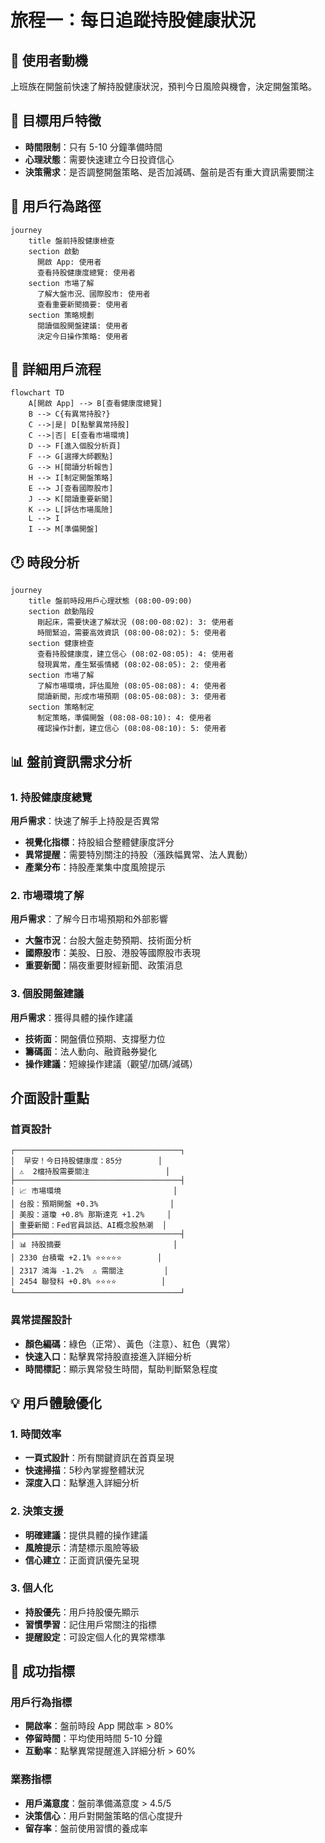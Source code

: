 # 旅程一：每日追蹤持股健康狀況

## 🎯 使用者動機

上班族在開盤前快速了解持股健康狀況，預判今日風險與機會，決定開盤策略。

## 👥 目標用戶特徵

* **時間限制**：只有 5-10 分鐘準備時間
* **心理狀態**：需要快速建立今日投資信心
* **決策需求**：是否調整開盤策略、是否加減碼、盤前是否有重大資訊需要關注

## 👣 用戶行為路徑

```mermaid
journey
    title 盤前持股健康檢查
    section 啟動 
      開啟 App: 使用者
      查看持股健康度總覽: 使用者
    section 市場了解 
      了解大盤市況、國際股市: 使用者
      查看重要新聞摘要: 使用者
    section 策略規劃 
      閱讀個股開盤建議: 使用者
      決定今日操作策略: 使用者
```

## 🔄 詳細用戶流程

```mermaid
flowchart TD
    A[開啟 App] --> B[查看健康度總覽]
    B --> C{有異常持股?}
    C -->|是| D[點擊異常持股]
    C -->|否| E[查看市場環境]
    D --> F[進入個股分析頁]
    F --> G[選擇大師觀點]
    G --> H[閱讀分析報告]
    H --> I[制定開盤策略]
    E --> J[查看國際股市]
    J --> K[閱讀重要新聞]
    K --> L[評估市場風險]
    L --> I
    I --> M[準備開盤]
```

## 🕐 時段分析

```mermaid
journey
    title 盤前時段用戶心理狀態 (08:00-09:00)
    section 啟動階段
      剛起床，需要快速了解狀況 (08:00-08:02): 3: 使用者
      時間緊迫，需要高效資訊 (08:00-08:02): 5: 使用者
    section 健康檢查
      查看持股健康度，建立信心 (08:02-08:05): 4: 使用者
      發現異常，產生緊張情緒 (08:02-08:05): 2: 使用者
    section 市場了解
      了解市場環境，評估風險 (08:05-08:08): 4: 使用者
      閱讀新聞，形成市場預期 (08:05-08:08): 3: 使用者
    section 策略制定
      制定策略，準備開盤 (08:08-08:10): 4: 使用者
      確認操作計劃，建立信心 (08:08-08:10): 5: 使用者
```

## 📊 盤前資訊需求分析

### 1. 持股健康度總覽

**用戶需求**：快速了解手上持股是否異常

* **視覺化指標**：持股組合整體健康度評分
* **異常提醒**：需要特別關注的持股（漲跌幅異常、法人異動）
* **產業分布**：持股產業集中度風險提示

### 2. 市場環境了解

**用戶需求**：了解今日市場預期和外部影響

* **大盤市況**：台股大盤走勢預期、技術面分析
* **國際股市**：美股、日股、港股等國際股市表現
* **重要新聞**：隔夜重要財經新聞、政策消息

### 3. 個股開盤建議

**用戶需求**：獲得具體的操作建議

* **技術面**：開盤價位預期、支撐壓力位
* **籌碼面**：法人動向、融資融券變化
* **操作建議**：短線操作建議（觀望/加碼/減碼）

##  介面設計重點

### 首頁設計

```
┌─────────────────────────────────────┐
│  早安！今日持股健康度：85分        │
│ ⚠  2檔持股需要關注                 │
├─────────────────────────────────────┤
│ 📈 市場環境                         │
│ 台股：預期開盤 +0.3%                │
│ 美股：道瓊 +0.8% 那斯達克 +1.2%     │
│ 重要新聞：Fed官員談話、AI概念股熱潮  │
├─────────────────────────────────────┤
│ 📊 持股摘要                         │
│ 2330 台積電 +2.1% ⭐⭐⭐⭐⭐        │
│ 2317 鴻海 -1.2%  ⚠ 需關注         │
│ 2454 聯發科 +0.8% ⭐⭐⭐⭐          │
└─────────────────────────────────────┘
```

### 異常提醒設計

* **顏色編碼**：綠色（正常）、黃色（注意）、紅色（異常）
* **快速入口**：點擊異常持股直接進入詳細分析
* **時間標記**：顯示異常發生時間，幫助判斷緊急程度

## 💡 用戶體驗優化

### 1. 時間效率

* **一頁式設計**：所有關鍵資訊在首頁呈現
* **快速掃描**：5秒內掌握整體狀況
* **深度入口**：點擊進入詳細分析

### 2. 決策支援

* **明確建議**：提供具體的操作建議
* **風險提示**：清楚標示風險等級
* **信心建立**：正面資訊優先呈現

### 3. 個人化

* **持股優先**：用戶持股優先顯示
* **習慣學習**：記住用戶常關注的指標
* **提醒設定**：可設定個人化的異常標準

## 🎯 成功指標

### 用戶行為指標

* **開啟率**：盤前時段 App 開啟率 > 80%
* **停留時間**：平均使用時間 5-10 分鐘
* **互動率**：點擊異常提醒進入詳細分析 > 60%

### 業務指標

* **用戶滿意度**：盤前準備滿意度 > 4.5/5
* **決策信心**：用戶對開盤策略的信心度提升
* **留存率**：盤前使用習慣的養成率
